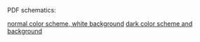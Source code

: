 PDF schematics:

[normal color scheme, white background](partner_video/partner_video_white.pdf)
[dark color scheme and background](partner_video/partner_video.pdf)

